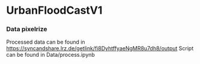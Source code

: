 # UrbanFloodCastV1

### Data pixelrize
Processed data can be found in https://syncandshare.lrz.de/getlink/fi8DyhtffyaeNgMR8u7dh8/output
Script can be found in Data/process.ipynb
